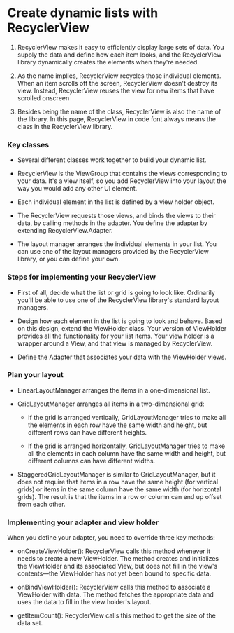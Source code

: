 # Create dynamic lists with RecyclerView

1. RecyclerView makes it easy to efficiently display large sets of data. You supply the data and define how each item looks, and the RecyclerView library dynamically creates the elements when they're needed.

2. As the name implies, RecyclerView recycles those individual elements. When an item scrolls off the screen, RecyclerView doesn't destroy its view. Instead, RecyclerView reuses the view for new items that have scrolled onscreen

3. Besides being the name of the class, RecyclerView is also the name of the library. In this page, RecyclerView in code font always means the class in the RecyclerView library.

### Key classes

- Several different classes work together to build your dynamic list.

- RecyclerView is the ViewGroup that contains the views corresponding to your data. It's a view itself, so you add RecyclerView into your layout the way you would add any other UI element.
- Each individual element in the list is defined by a view holder object.

- The RecyclerView requests those views, and binds the views to their data, by calling methods in the adapter. You define the adapter by extending RecyclerView.Adapter.

- The layout manager arranges the individual elements in your list. You can use one of the layout managers provided by the RecyclerView library, or you can define your own.

### Steps for implementing your RecyclerView

- First of all, decide what the list or grid is going to look like. Ordinarily you'll be able to use one of the RecyclerView library's standard layout managers.

- Design how each element in the list is going to look and behave. Based on this design, extend the ViewHolder class. Your version of ViewHolder provides all the functionality for your list items. Your view holder is a wrapper around a View, and that view is managed by RecyclerView.

- Define the Adapter that associates your data with the ViewHolder views.

### Plan your layout

- LinearLayoutManager arranges the items in a one-dimensional list.
- GridLayoutManager arranges all items in a two-dimensional grid:
   - If the grid is arranged vertically, GridLayoutManager tries to make all the elements in each row have the same width and height, but different rows can have different heights.

   - If the grid is arranged horizontally, GridLayoutManager tries to make all the elements in each column have the same width and height, but different columns can have different widths.

- StaggeredGridLayoutManager is similar to GridLayoutManager, but it does not require that items in a row have the same height (for vertical grids) or items in the same column have the same width (for horizontal grids). The result is that the items in a row or column can end up offset from each other.


### Implementing your adapter and view holder

When you define your adapter, you need to override three key methods:

- onCreateViewHolder(): RecyclerView calls this method whenever it needs to create a new ViewHolder. The method creates and initializes the ViewHolder and its associated View, but does not fill in the view's contents—the ViewHolder has not yet been bound to specific data.

- onBindViewHolder(): RecyclerView calls this method to associate a ViewHolder with data. The method fetches the appropriate data and uses the data to fill in the view holder's layout. 

- getItemCount(): RecyclerView calls this method to get the size of the data set.
